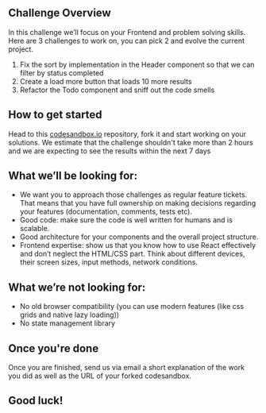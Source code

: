 ## Challenge Overview
In this challenge we’ll focus on your Frontend and problem solving skills. Here are 3 challenges to work on, you can pick 2 and evolve the current project.

1. Fix the sort by implementation in the Header component so that we can filter by status completed
2. Create a load more button that loads 10 more results
3. Refactor the Todo component and sniff out the code smells


## How to get started
Head to this [codesandbox.io](https://codesandbox.io/s/frontend-engineering-assignment-r9vcxr) repository, fork it and start working on your solutions. We estimate that the challenge shouldn't take more than 2 hours and we are expecting to see the results within the next 7 days


## What we’ll be looking for:
- We want you to approach those challenges as regular feature tickets. That means that you have full ownership on making decisions regarding your features (documentation, comments, tests etc).
- Good code: make sure the code is well written for humans and is scalable.
- Good architecture for your components and the overall project structure.
- Frontend expertise: show us that you know how to use React effectively and don’t neglect the HTML/CSS part. Think about different devices, their screen sizes, input methods, network conditions.


## What we’re not looking for:
- No old browser compatibility (you can use modern features (like css grids and native lazy loading))
- No state management library


## Once you're done
Once you are finished, send us via email a short explanation of the work you did as well as the URL of your forked codesandbox.

## Good luck!
